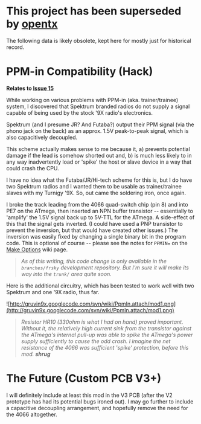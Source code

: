 # This project has been superseded by [opentx](http://opentx.googlecode.com/) #

The following data is likely obsolete, kept here for mostly just for historical record.


# PPM-in Compatibility (Hack) #
**Relates to [Issue 15](https://code.google.com/p/gruvin9x/issues/detail?id=15)**

While working on various problems with PPM-in (aka. trainer/trainee) system, I discovered that Spektrum branded radios do not supply a signal capable of being used by the stock '9X radio's electronics.

Spektrum (and I presume JR? And Futaba?) output their PPM signal (via the phono jack on the back) as an approx. 1.5V peak-to-peak signal, which is also capacitively decoupled.

This scheme actually makes sense to me because it, a) prevents potential damage if the lead is somehow shorted out and, b) is much less likely to in any way inadvertently load or 'spike' the host or slave device in a way that could crash the CPU.

I have no idea what the Futaba/JR/Hi-tech scheme for this is, but I do have two Spektrum radios and I wanted them to be usable as trainer/trainee slaves with my Turnigy '9X. So, out came the soldering iron, once again.

I broke the track leading from the 4066 quad-switch chip (pin 8) and into PE7 on the ATmega, then inserted an NPN buffer transistor -- essentially to 'amplify' the 1.5V signal back up to 5V-TTL for the ATmega. A side-effect of this that the signal gets inverted. (I could have used a PNP transistor to prevent the inversion, but that would have created other issues.) The inversion was easily fixed by changing a single binary bit in the program code. This is optional of course -- please see the notes for `PPMIN=` on the [Make Options](MakeOptions.md) wiki page.

> _As of this writing, this code change is only available in the `branches/frsky` development repository. But I'm sure it will make its way into the `trunk/` area quite soon._

Here is the additional circuitry, which has been tested to work well with two Spektrum and one '9X radio, thus far.

![http://gruvin9x.googlecode.com/svn/wiki/PpmIn.attach/mod1.png](http://gruvin9x.googlecode.com/svn/wiki/PpmIn.attach/mod1.png)

> _Resistor HR10 (330ohm is what I had on hand) proved important. Without it, the relatively high current sink from the transistor against the ATmega's internal pull-up was able to spike the ATmega's power supply sufficiently to cause the odd crash. I imagine the net resistance of the 4066 was sufficient 'spike' protection, before this mod. **shrug**_

# The Future (Custom PCB V3+) #

I will definitely include at least this mod in the V3 PCB (after the V2 prototype has had its potential bugs ironed out). I may go further to include a capacitive decoupling arrangement, and hopefully remove the need for the 4066 altogether.